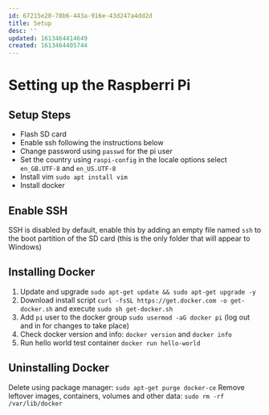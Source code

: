 ```yaml
---
id: 67215e28-78b6-443a-916e-43d247a4dd2d
title: Setup
desc: ''
updated: 1613464414649
created: 1613464405744
---
```


# Setting up the Raspberri Pi

## Setup Steps
- Flash SD card
- Enable ssh following the instructions below
- Change password using `passwd` for the pi user
- Set the country using `raspi-config` in the locale options select `en_GB.UTF-8` and `en_US.UTF-8`
- Install vim `sudo apt install vim`
- Install docker 

## Enable SSH
SSH is disabled by default, enable this by adding an empty file named `ssh` to the boot partition of the SD card (this is the only folder that will appear to Windows)

## Installing Docker
1. Update and upgrade `sudo apt-get update && sudo apt-get upgrade -y`
2. Download install script `curl -fsSL https://get.docker.com -o get-docker.sh` and execute `sudo sh get-docker.sh`
3. Add `pi` user to the docker group `sudo usermod -aG docker pi` (log out and in for changes to take place)
4. Check docker version and info: `docker version` and `docker info`
5. Run hello world test container `docker run hello-world`

## Uninstalling Docker
Delete using package manager: 
`sudo apt-get purge docker-ce`
Remove leftover images, containers, volumes and other data: 
`sudo rm -rf /var/lib/docker`